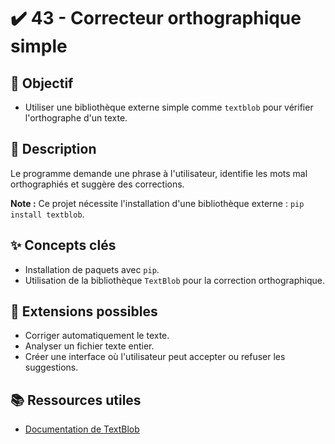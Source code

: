 # ✔️ 43 - Correcteur orthographique simple

## 🎯 Objectif

- Utiliser une bibliothèque externe simple comme `textblob` pour vérifier l'orthographe d'un texte.

## 📝 Description

Le programme demande une phrase à l'utilisateur, identifie les mots mal orthographiés et suggère des corrections.

**Note :** Ce projet nécessite l'installation d'une bibliothèque externe : `pip install textblob`.

## ✨ Concepts clés

- Installation de paquets avec `pip`.
- Utilisation de la bibliothèque `TextBlob` pour la correction orthographique.

## 🚀 Extensions possibles

- Corriger automatiquement le texte.
- Analyser un fichier texte entier.
- Créer une interface où l'utilisateur peut accepter ou refuser les suggestions.

## 📚 Ressources utiles

- [Documentation de TextBlob](https://textblob.readthedocs.io/en/dev/)